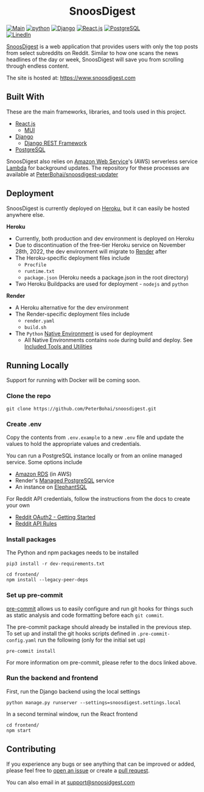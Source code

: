 <h1 align="center">
  SnoosDigest
</h1>

[![Main](https://github.com/PeterBohai/snoosdigest/actions/workflows/lint.yml/badge.svg)](https://github.com/PeterBohai/snoosdigest/actions/workflows/lint.yml)
<a href="https://github.com/PeterBohai/snoosdigest/blob/main/requirements.txt">
<img alt="python" src="https://img.shields.io/badge/python-v3.9.6-blue"></a>
<a href="https://github.com/PeterBohai/snoosdigest/blob/main/requirements.txt">
<img alt="Django" src="https://img.shields.io/badge/Django-v4.0.3-success"></a>
<a href="https://github.com/PeterBohai/snoosdigest/blob/main/frontend/package.json">
<img alt="React.js" src="https://img.shields.io/badge/React.js-^18.0.0-61dafb"></a>
<a href="https://www.postgresql.org/">
<img alt="PostgreSQL" src="https://img.shields.io/badge/PostgreSQL-316192?logo=postgresql&logoColor=white"></a>
<br/>
<a href="https://www.linkedin.com/in/peterbohai">
<img alt="LinedIn" src="https://img.shields.io/badge/LinkedIn-0077B5?logo=linkedin&logoColor=white"></a>

[SnoosDigest](https://www.snoosdigest.com) is a web application that provides users with only the top posts from select subreddits on Reddit.
Similar to how one scans the news headlines of the day or week, SnoosDigest will save you from scrolling through endless content.

The site is hosted at: https://www.snoosdigest.com

## Built With

These are the main frameworks, libraries, and tools used in this project.

-   [React.js](https://reactjs.org/)
    -   [MUI](https://mui.com/)
-   [Django](https://www.djangoproject.com/)
    -   [Django REST Framework](https://www.django-rest-framework.org/)
-   [PostgreSQL](https://www.postgresql.org/)

SnoosDigest also relies on [Amazon Web Service](https://aws.amazon.com/)'s (AWS) serverless service [Lambda](https://aws.amazon.com/lambda/) for background updates.
The repository for these processes are available at [PeterBohai/snoosdigest-updater](https://github.com/PeterBohai/snoosdigest-updater)

## Deployment

SnoosDigest is currently deployed on [Heroku](https://www.heroku.com/), but it can easily be hosted anywhere else.

**Heroku**

-   Currently, both production and dev environment is deployed on Heroku
-   Due to discontinuation of the free-tier Heroku service on November 28th, 2022, the dev environment will migrate to [Render](https://render.com/) after
-   The Heroku-specific deployment files include
    -   `Procfile`
    -   `runtime.txt`
    -   `package.json` (Heroku needs a package.json in the root directory)
-   Two Heroku Buildpacks are used for deployment - `nodejs` and `python`

**Render**

-   A Heroku alternative for the dev environment
-   The Render-specific deployment files include
    -   `render.yaml`
    -   `build.sh`
-   The `Python` [Native Environment](https://render.com/docs/native-environments) is used for deployment
    -   All Native Environments contains `node` during build and deploy. See [Included Tools and Utilities](https://render.com/docs/native-environments#included-tools-and-utilities)

## Running Locally

Support for running with Docker will be coming soon.

### Clone the repo

```shell
git clone https://github.com/PeterBohai/snoosdigest.git
```

### Create .env

Copy the contents from `.env.example` to a new `.env` file and update the values to hold the appropriate values and credentials.

You can run a PostgreSQL instance locally or from an online managed service. Some options include

-   [Amazon RDS](https://aws.amazon.com/rds/) (in AWS)
-   Render's [Managed PostgreSQL](https://render.com/docs/databases) service
-   An instance on [ElephantSQL](https://www.elephantsql.com/)

For Reddit API credentials, follow the instructions from the docs to create your own

-   [Reddit OAuth2 - Getting Started](https://github.com/reddit-archive/reddit/wiki/OAuth2#getting-started)
-   [Reddit API Rules](https://github.com/reddit-archive/reddit/wiki/API)

### Install packages

The Python and npm packages needs to be installed

```shell
pip3 install -r dev-requirements.txt
```

```shell
cd frontend/
npm install --legacy-peer-deps
```

### Set up pre-commit

[pre-commit](https://pre-commit.com/) allows us to easily configure and run git hooks for things such as static analysis and code formatting before each `git commit`.

The pre-commit package should already be installed in the previous step. To set up and install the git hooks scripts defined in `.pre-commit-config.yaml` run the following (only for the initial set up)

```shell
pre-commit install
```

For more information om pre-commit, please refer to the docs linked above.

### Run the backend and frontend

First, run the Django backend using the local settings

```shell
python manage.py runserver --settings=snoosdigest.settings.local
```

In a second terminal window, run the React frontend

```shell
cd frontend/
npm start
```

## Contributing

If you experience any bugs or see anything that can be improved or added, please feel free to [open an issue](https://github.com/PeterBohai/snoosdigest/issues) or create a [pull request](https://github.com/PeterBohai/snoosdigest/pulls).

You can also email in at [support@snoosidgest.com](mailto:support@snoosidgest.com)
